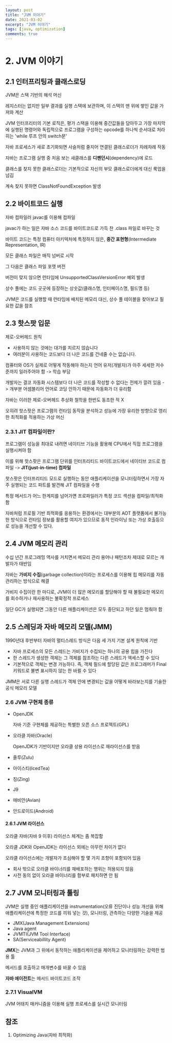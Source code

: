 ```yaml
---
layout: post
title: "JVM 이야기"
date: 2021-03-02
excerpt: "JVM 이야기"
tags: [java, optimization]
comments: true
---
```


# 2. JVM 이야기

## 2.1 인터프리팅과 클래스로딩

JVM은 스택 기반의 해석 머신

레지스터는 없지만 일부 결과를 실행 스택에 보관하며, 이 스택의 맨 위에 쌓인 값을 가져와 계산

JVM 인터프리터의 기본 로직은, 평가 스택을 이용해 중간값들을 담아두고 가장 마지막에 실행된 명령어와 독립적으로 프로그램을 구성하는 opcode를 하나씩 순서대로 처라히는 'while 루프 안의 switch문'

자바 프로세스가 새로 초기화되면 사슬처럼 줄지어 연결된 클래스로더가 차례차례 작동



자바는 프로그램 실행 중 처음 보는 새클래스를 **디펜던시**(dependency)에 로드

클래스를 찾지 못한 클래스로더는 기본적으로 자신의 부모 클래스로더에게 대신 룩업을 넘김

계속 찾지 못하면 ClassNotFoundException 발생

## 2.2 바이트코드 실행

자바 컴파일러 javac를 이용해 컴파일

javac가 하는 일은 자바 소스 코드를 바이트코드로 가득 찬 .class 파일로 바꾸는 것

바이트 코드는 특정 컴퓨터 아키텍처에 특정하지 않은, **중간 표현형**(Intermediate Representation, IR)



모든 클래스 파일은 매직 넘버로 시작

그 다음은 클래스 파일 포맷 버전

버전이 맞지 않으면 런타임에 UnsupportedClassVersionError 예외 발생



상수 풀에는 코드 곳곳에 등장하는 상숫값(클래스명, 인터페이스명, 필드명 등)

JVM은 코드를 실행할 때 런타임에 배치된 메모리 대신, 상수 풀 테이블을 찾아보고 필요한 값을 참조

## 2.3 핫스팟 입문

제로-오버헤드 원칙

- 사용하지 않는 것에는 대가를 치르지 않습니다
- 여러분이 사용하는 코드보다 더 나은 코드를 건네줄 수는 없습니다.

컴퓨터와 OS가 실제로 어떻게 작동해야 하는지 언어 유저(개발자)가 아주 세세한 저수준까지 일러주어야 함 -> 학습 부담

개발자는 결코 자동화 시스템보다 더 나은 코드를 작성할 수 없다는 전제가 깔려 있음 -> 개부분 어셈블리어 언어로 코딩 안하기 때문에 자동화가 더 유리함



자바는 이러한 제로-오버헤드 추상화 철학을 한번도 동조한 적 X

오히려 핫스팟은 프로그램의 런타임 동작을 분석하고 성능에 가장 유리한 방향으로 영리한 최적화를 적용하는 가상 머신

### 2.3.1 JIT 컴파일이란?

프로그램이 성능을 최대로 내려면 네이티브 기능을 활용해 CPU에서 직접 프로그램을 실행시켜야 함

이를 위해 핫스팟은 프로그램 단위를 인터프리티드 바이트코드에서 네이티브 코드로 컴파일 -> **JIT(just-in-time) 컴파일**



핫스팟은 인터프리티드 모드로 실행하는 동안 애플리케이션을 모니터링하면서 가장 자주 실행되는 코드 파트를 발견해 JIT 컴파일을 수행

특정 메서드가 어느 한계치를 넘어가면 프로파일러가 특정 코드 섹션을 컴파일/최적화함



자바처럼 프로필 기반 최적화를 응용하는 환경에서는 대부분의 AOT 플랫폼에서 불가능한 방식으로 런타임 정보를 활용할 여지가 있으므로 동적 인라이닝 또는 가상 호출등으로 성능을 개선할 수 있다.

## 2.4 JVM 메모리 관리

수십 년간 프로그래밍 역사를 거치면서 메모리 관리 용어나 패턴조차 제대로 모르는 개발자가 태반임



자바는 **가비지 수집**(garbage collection)이라는 프로세스를 이용해 힙 메모리를 자동 관리하는 방식으로 해결

가비지 수집이란 한 마디로, JVM이 더 많은 메모리를 할당해야 할 때 불필요한 메모리를 회수하거나 재사용하는 불확정적 프로세스



일단 GC가 실행되면 그동안 다른 애플리케이션은 모두 중단되고 하던 일은 멈춰야 함

## 2.5 스레딩과 자바 메모리 모델(JMM)

1990년대 후반부터 자바의 멀티스레드 방식은 다음 세 가지 기본 설계 원칙에 기반

- 자바 프로세스의 모든 스레드는 가비지가 수집되는 하나의 공용 힙을 가진다
- 한 스레드가 생성한 객체는 그 객체를 참조하는 다른 스레드가 액세스할 수 있다
- 기본적으로 객체는 변경 가능하다. 즉, 객체 필드에 할당된 값은 프로그래머가 Final 키워드로 불변 표시하지 않는 한 바뀔 수 있다

JMM은 서로 다른 실행 스레드가 객체 안에 변경되는 값을 어떻게 바라보는지를 기술한 공식 메모리 모델

### 2.6 JVM 구현체 종류

- OpenJDK

  자바 기준 구현체를 제공하는 특별한 오픈 소스 프로젝트(GPL)

- 오라클 자바(Oracle)

  OpenJDK가 기반이지만 오라클 상용 라이선스로 재라이선스를 받음

- 줄루(Zulu)

- 아이스티(IcedTea)

- 징(Zing)
- J9

- 애비안(Avian)

- 안드로이드(Android)

#### 2.6.1 JVM 라이선스

오라클 자바(자바 9 이후) 라이선스 체계는 좀 복잡함

오라클 JDK와 OpenJDK는 라이선스 외에는 아무런 차이가 없다

오라클 라이선스에는 개발자가 조심해야 할 몇 가지 조항이 포함되어 있음

- 회사 밖으로 오라클 바이너리를 재배포하는 행위는 허용되지 않음
- 사전 동의 없이 오라클 바이너리를 함부로 패치하면 안 됨

## 2.7 JVM 모니터링과 툴링

JVM은 실행 중인 애플리케이션을 instrumentation(오류 진단이나 성능 개선을 위해 애플리케이션에 특정한 코드를 끼워 넣는 것), 모니터링, 관측하는 다양한 기술을 제공

- JMX(Java Management Extensions)
- Java agent
- JVMTI(JVM Tool Interface)
- SA(Serviceabillity Agent)

**JMX**는 JVM과 그 위에서 동작하는 애플리케이션을 제어하고 모니터링하는 강력한 범용 툴

메서드를 호출하고 매개변수를 바꿀 수 있음



**자바 에이전트**는 메서드 바이트코드 조작

### 2.7.1 VisualVM

JVM 어태치 매커니즘을 이용해 실행 프로세스를 실시간 모니터링

## 참조

1. Optimizing Java(자바 최적화)

